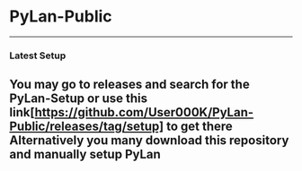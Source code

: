 # PyLan-Public
------------------------------------------------
### Latest Setup
You may go to releases and search for the PyLan-Setup or use this link[https://github.com/User000K/PyLan-Public/releases/tag/setup] to get there
Alternatively you many download this repository and manually setup PyLan
------------------------------------------------
